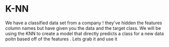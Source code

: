 # K-NN
We have a classified data set from a company ! they've hidden the features column names but have given you the data and the target class. We will be using the KNN to create a model that directly predicts a class for a new data poitn based off of the features .   Lets grab it and use it
